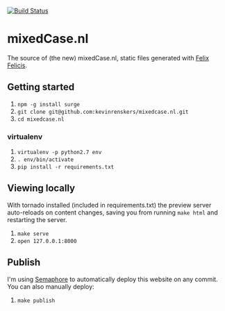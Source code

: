 [![Build Status](https://semaphoreci.com/api/v1/kevinrenskers/mixedcase-nl/branches/master/badge.svg)](https://semaphoreci.com/kevinrenskers/mixedcase-nl)

# mixedCase.nl
The source of (the new) mixedCase.nl, static files generated with [Felix Felicis](https://github.com/avelino/liquidluck).

## Getting started

1. `npm -g install surge`
2. `git clone git@github.com:kevinrenskers/mixedcase.nl.git`
3. `cd mixedcase.nl`

### virtualenv

1. `virtualenv -p python2.7 env`
2. `. env/bin/activate`
3. `pip install -r requirements.txt`

## Viewing locally
With tornado installed (included in requirements.txt) the preview server auto-reloads on content changes, saving you from running `make html` and restarting the server.

1. `make serve`
2. `open 127.0.0.1:8000`

## Publish

I'm using [Semaphore](https://semaphoreci.com) to automatically deploy this website on any commit. You can also manually deploy:

1. `make publish`
